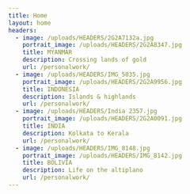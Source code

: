 ```yaml
---
title: Home
layout: home
headers:
  - image: /uploads/HEADERS/2G2A7132a.jpg
    portrait_image: /uploads/HEADERS/2G2A8347.jpg
    title: MYANMAR
    description: Crossing lands of gold
    url: /personalwork/
  - image: /uploads/HEADERS/IMG_5035.jpg
    portrait_image: /uploads/HEADERS/2G2A9956.jpg
    title: INDONESIA
    description: Islands & highlands
    url: /personalwork/
  - image: /uploads/HEADERS/India 2357.jpg
    portrait_image: /uploads/HEADERS/2G2A0091.jpg
    title: INDIA
    description: Kolkata to Kerala
    url: /personalwork/
  - image: /uploads/HEADERS/IMG_8148.jpg
    portrait_image: /uploads/HEADERS/IMG_8142.jpg
    title: BOLIVIA
    description: Life on the altiplano
    url: /personalwork/
---
```


